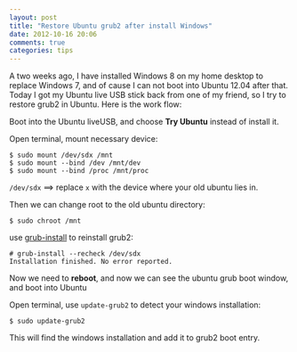 ```yaml
---
layout: post
title: "Restore Ubuntu grub2 after install Windows"
date: 2012-10-16 20:06
comments: true
categories: tips
---
```


A two weeks ago, I have installed Windows 8 on my home desktop to replace Windows 7, and of cause I can not boot into Ubuntu 12.04 after that. Today I got my Ubuntu live USB stick back from one of my friend, so I try to restore grub2 in Ubuntu. Here is the work flow:

<!--more-->

Boot into the Ubuntu liveUSB, and choose **Try Ubuntu** instead of install it.

Open terminal, mount necessary device:

    $ sudo mount /dev/sdx /mnt
    $ sudo mount --bind /dev /mnt/dev
    $ sudo mount --bind /proc /mnt/proc

`/dev/sdx` ==> replace `x` with the device where your old ubuntu lies in.

Then we can change root to the old ubuntu directory:

    $ sudo chroot /mnt

use [grub-install](http://www.gnu.org/software/grub/manual/html_node/Installing-GRUB-using-grub_002dinstall.html) to reinstall grub2:

    # grub-install --recheck /dev/sdx
    Installation finished. No error reported.

Now we need to **reboot**, and now we can see the ubuntu grub boot window, and boot into Ubuntu

Open terminal, use `update-grub2` to detect your windows installation:

    $ sudo update-grub2

This will find the windows installation and add it to grub2 boot entry.